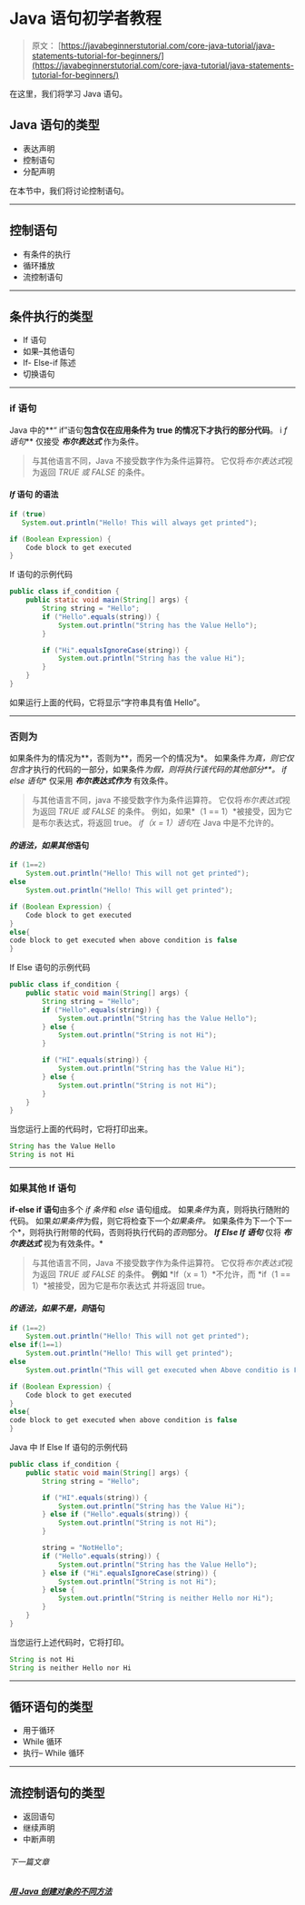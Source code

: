 # Java 语句初学者教程

> 原文： [https://javabeginnerstutorial.com/core-java-tutorial/java-statements-tutorial-for-beginners/](https://javabeginnerstutorial.com/core-java-tutorial/java-statements-tutorial-for-beginners/)

在这里，我们将学习 Java 语句。

## Java 语句的类型

*   表达声明
*   控制语句
*   分配声明

在本节中，我们将讨论控制语句。

* * *

## 控制语句

*   有条件的执行
*   循环播放
*   流控制语句

* * *

## 条件执行的类型

*   If 语句
*   如果–其他语句
*   If- Else-if 陈述
*   切换语句

* * *

### if 语句

Java 中的**“ if”语句**包含仅在应用条件为 true 的情况下才执行的部分代码**。 i *f 语句*** 仅接受 ***布尔表达式*** 作为条件。

> 与其他语言不同，Java 不接受数字作为条件运算符。 它仅将*布尔表达式*视为返回 *TRUE 或 FALSE* 的条件。

#### ***If* 语句** 的语法

```java
if (true)
   System.out.println("Hello! This will always get printed");
```

```java
if (Boolean Expression) {
    Code block to get executed
}
```

If 语句的示例代码

```java
public class if_condition {
    public static void main(String[] args) {
        String string = "Hello";
        if ("Hello".equals(string)) {
            System.out.println("String has the Value Hello");
        }

        if ("Hi".equalsIgnoreCase(string)) {
            System.out.println("String has the value Hi");
        }
    }
}
```

如果运行上面的代码，它将显示“字符串具有值 Hello”。

* * *

### 否则为

如果条件为的情况为**，否则为**，而另一个的情况为*。 如果条件*为真，则它仅包含*才执行的代码的一部分，如果条件*为假，则将执行该代码的其他部分**。 *if else 语句*** 仅采用 ***布尔表达式作为*** 有效条件。

> 与其他语言不同，java 不接受数字作为条件运算符。 它仅将*布尔表达式*视为返回 *TRUE 或 FALSE* 的条件。
> 例如，如果*（1 == 1）*被接受，因为它是布尔表达式，将返回 true。 *if（x = 1）语句*在 Java 中是不允许的。

#### ***的语法，如果其他*语句**

```java
if (1==2)
	System.out.println("Hello! This will not get printed");
else
	System.out.println("Hello! This will get printed");
```

```java
if (Boolean Expression) {
    Code block to get executed
}
else{
code block to get executed when above condition is false
}
```

If Else 语句的示例代码

```java
public class if_condition {
    public static void main(String[] args) {
        String string = "Hello";
        if ("Hello".equals(string)) {
            System.out.println("String has the Value Hello");
        } else {
            System.out.println("String is not Hi");
        }

        if ("HI".equals(string)) {
            System.out.println("String has the Value Hi");
        } else {
            System.out.println("String is not Hi");
        }
    }
}
```

当您运行上面的代码时，它将打印出来。

```java
String has the Value Hello
String is not Hi
```

* * *

### 如果其他 If 语句

**if-else if 语句**由多个 *if 条件*和 *else* 语句组成。 如果*条件*为真，则将执行随附的代码。 如果*如果条件*为假，则它将检查下一个*如果条件。* 如果条件为下一个下一个*，则将执行附带的代码，否则将执行代码的*否则*部分。 ***If Else If 语句*** 仅将 ***布尔表达式*** 视为有效条件。*

> 与其他语言不同，Java 不接受数字作为条件运算符。 它仅将*布尔表达式*视为返回 *TRUE 或 FALSE* 的条件。
> **例如** *If（x = 1）*不允许，而 *if（1 == 1）*被接受，因为它是布尔表达式 并将返回 true。

#### ***的语法，如果不是，则*语句**

```java
if (1==2)
	System.out.println("Hello! This will not get printed");
else if(1==1)
	System.out.println("Hello! This will get printed");
else
	System.out.println("This will get executed when Above conditio is FALSE");
```

```java
if (Boolean Expression) {
    Code block to get executed
}
else{
code block to get executed when above condition is false
}
```

Java 中 If Else If 语句的示例代码

```java
public class if_condition {
    public static void main(String[] args) {
        String string = "Hello";

        if ("HI".equals(string)) {
            System.out.println("String has the Value Hi");
        } else if ("Hello".equals(string)) {
            System.out.println("String is not Hi");
        }

        string = "NotHello";
        if ("Hello".equals(string)) {
            System.out.println("String has the Value Hello");
        } else if ("Hi".equalsIgnoreCase(string)) {
            System.out.println("String is not Hi");
        } else {
            System.out.println("String is neither Hello nor Hi");
        }
    }
}
```

当您运行上述代码时，它将打印。

```java
String is not Hi
String is neither Hello nor Hi
```

* * *

## 循环语句的类型

*   用于循环
*   While 循环
*   执行– While 循环

* * *

## 流控制语句的类型

*   返回语句
*   继续声明
*   中断声明

###### 下一篇文章

##### [用 Java 创建对象的不同方法](https://javabeginnerstutorial.com/core-java-tutorial/different-ways-to-create-an-object-in-java/ "Different ways to create an object in Java")
